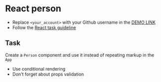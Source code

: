 # React person
- Replace `<your_account>` with your Github username in the [DEMO LINK](https://VeronikaLushchik.github.io/react_article/)
- Follow the [React task guideline](https://github.com/mate-academy/react_task-guideline#react-tasks-guideline)

## Task
Create a `Person` component and use it instead of repeating markup in the `App`

- Use conditional rendering
- Don't forget about props validation
